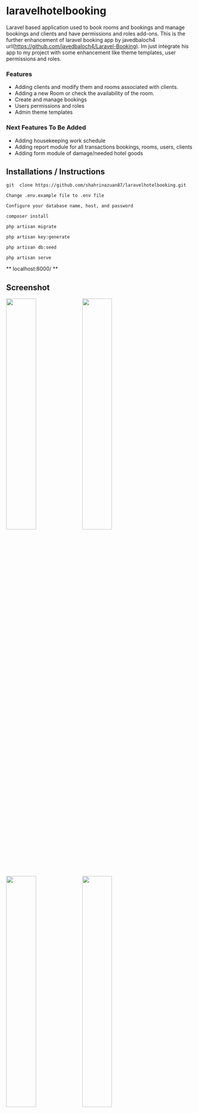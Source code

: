 # laravelhotelbooking
Laravel based application used to book rooms and bookings and manage bookings and clients and have permissions and roles add-ons.
This is the further enhancement of laravel booking app by javedbaloch4 url(https://github.com/javedbaloch4/Laravel-Booking). 
Im just integrate his app to my project with some enhancement like theme templates, user permissions and roles. 

### Features
* Adding clients and modify them and rooms associated with clients.
* Adding a new Room or check the availability of the room.
* Create and manage bookings
* Users permissions and roles
* Admin theme templates

### Next Features To Be Added
* Adding housekeeping work schedule 
* Adding report module for all transactions bookings, rooms, users, clients
* Adding form module of damage/needed hotel goods 

## Installations / Instructions

``` git  clone https://github.com/shahrinazuan87/laravelhotelbooking.git ```

``` Change .env.example file to .env file ``` 

``` Configure your database name, host, and password ``` 

``` composer install ```

``` php artisan migrate ```

``` php artisan key:generate ```

``` php artisan db:seed ```

``` php artisan serve ```

** localhost:8000/ **

## Screenshot

<img src="/screenshotsystem/dashboard.PNG" width="40%"> <img src="/screenshotsystem/rooms.PNG" width="40%">
<img src="/screenshotsystem/permission.PNG" width="40%"> <img src="/screenshotsystem/clients.PNG" width="40%">
<img src="/screenshotsystem/users.PNG" width="40%"> <img src="/screenshotsystem/booking list.PNG" width="40%">





